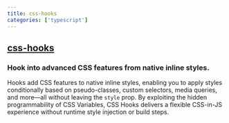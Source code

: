 ```yaml
---
title: css-hooks
categories: ['typescript']
---
```

## [css-hooks](https://github.com/css-hooks/css-hooks)

### Hook into advanced CSS features from native inline styles.


Hooks add CSS features to native inline styles, enabling you to apply styles
conditionally based on pseudo-classes, custom selectors, media queries, and
more—all without leaving the `style` prop. By exploiting the hidden
programmability of CSS Variables, CSS Hooks delivers a flexible CSS-in-JS
experience without runtime style injection or build steps.
